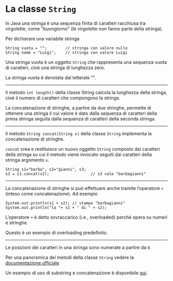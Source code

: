 # La classe `String`

In Java una stringa è una sequenza finita di caratteri racchiusa tra virgolette, come "buongiorno"
(le virgolette non fanno parte della stringa).

Per dichiarare una variabile stringa

```
String vuota = "";        // stringa con valore nullo
String nome = "Luigi";    // stringa con valore Luigi
```

Una stringa vuota è un oggetto `String` che rappresenta una sequenza vuota di caratteri, cioè una stringa di lunghezza
zero.

La stringa vuota è denotata dal letterale "".

---

Il metodo `int length()` della classe String calcola la lunghezza della stringa, cioè il numero di caratteri che
compongono la stringa.

La concatenazione di stringhe, a partire da due stringhe, permette di ottenere una stringa il cui valore è dato dalla
sequenza di caratteri della prima stringa seguita dalla sequenza di caratteri della seconda stringa.

---

Il metodo `String concat(String x)` della classe `String` implementa la concatenazione di stringhe.

`concat` crea e restituisce un nuovo oggetto `String` composto dai caratteri della stringa su cui il metodo viene
invocato
seguiti dai caratteri della stringa argomento `x`.

```
String s1="barba", s2="gianni", s3;
s3 = s1.concat(s2);                  // s3 vale "barbagianni"
```

---

La concatenazione di stringhe si può effettuare anche tramite l’operatore `+` (inteso come concatenazione).
Ad esempio

```
System.out.println(s1 + s2); // stampa "barbagianni"
System.out.println("la "+ s1 + " di " + s2);
```

L’operatore `+` è detto sovraccarico (i.e., overloaded) perché opera su numeri e stringhe.

Questo è un esempio di overloading predefinito.

---

Le posizioni dei caratteri in una stringa sono numerate a partire da `0`.

Per una panoramica dei metodi della classe `String`
vedere la [documentazione ufficiale](https://docs.oracle.com/en/java/javase/17/docs/api/java.base/java/lang/String.html)

Un esempio di uso di substring e concatenazione è disponibile
[qui](course://Intro/StringClass/src/SubstringConcatExample.java).